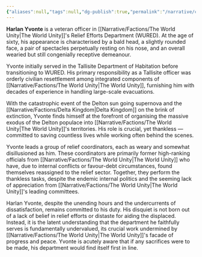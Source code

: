 ```yaml
---
{"aliases":null,"tags":null,"dg-publish":true,"permalink":"/narrative/characters/onyx-black-3/harlan-yvonte/","dgPassFrontmatter":true}
---
```


**Harlan Yvonte** is a veteran officer in [[Narrative/Factions/The World Unity\|The World Unity]]'s Relief Efforts Department (WURED). At the age of sixty, his appearance is characterised by a bald head, a slightly rounded face, a pair of spectacles perpetually resting on his nose, and an overall wearied but still congenially receptive demeanour.

Yvonte initially served in the Tallisite Department of Habitation before transitioning to WURED. His primary responsibility as a Tallisite officer was orderly civilian resettlement among integrated components of [[Narrative/Factions/The World Unity\|The World Unity]], furnishing him with decades of experience in handling large-scale evacuations.

With the catastrophic event of the Delton sun going supernova and the [[Narrative/Factions/Delta Kingdom\|Delta Kingdom]] on the brink of extinction, Yvonte finds himself at the forefront of organising the massive exodus of the Delton populace into [[Narrative/Factions/The World Unity\|The World Unity]]'s territories. His role is crucial, yet thankless — committed to saving countless lives while working often behind the scenes.

Yvonte leads a group of relief coordinators, each as weary and somewhat disillusioned as him. These coordinators are primarily former high-ranking officials from [[Narrative/Factions/The World Unity\|The World Unity]] who have, due to internal conflicts or favour-debt circumstances, found themselves reassigned to the relief sector. Together, they perform the thankless tasks, despite the endemic internal politics and the seeming lack of appreciation from [[Narrative/Factions/The World Unity\|The World Unity]]'s leading committees.

Harlan Yvonte, despite the unending hours and the undercurrents of dissatisfaction, remains committed to his duty. His disquiet is not born out of a lack of belief in relief efforts or distaste for aiding the displaced. Instead, it is the latent understanding that the department he faithfully serves is fundamentally undervalued, its crucial work undermined by [[Narrative/Factions/The World Unity\|The World Unity]]'s facade of progress and peace. Yvonte is acutely aware that if any sacrifices were to be made, his department would find itself first in line.